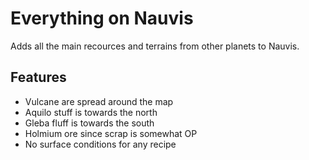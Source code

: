 # Everything on Nauvis

Adds all the main recources and terrains from other planets to Nauvis.

## Features

 - Vulcane are spread around the map
 - Aquilo stuff is towards the north 
 - Gleba fluff is towards the south
 - Holmium ore since scrap is somewhat OP
 - No surface conditions for any recipe
